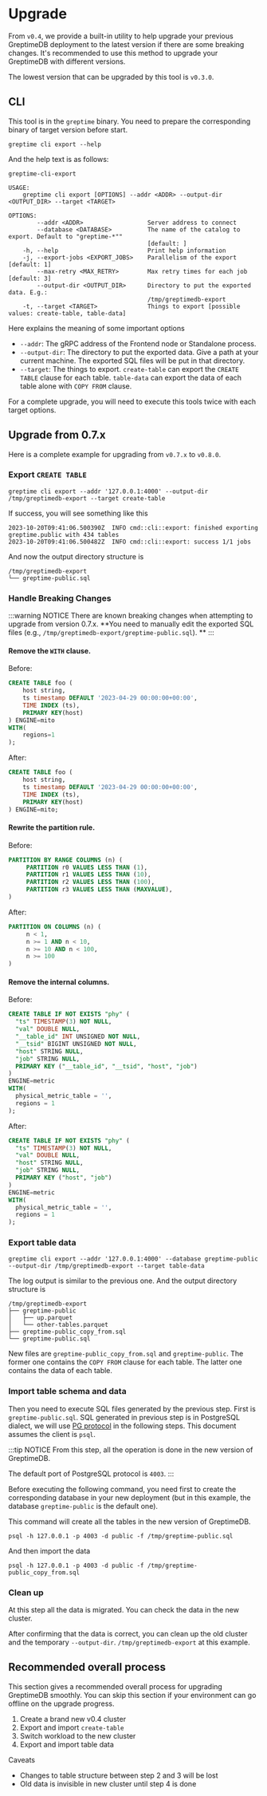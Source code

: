# Upgrade

From `v0.4`, we provide a built-in utility to help upgrade your previous GreptimeDB deployment to the latest version if there are some breaking changes.
It's recommended to use this method to upgrade your GreptimeDB with different versions.

The lowest version that can be upgraded by this tool is `v0.3.0`.

## CLI

This tool is in the `greptime` binary. You need to prepare the corresponding binary of target version before start.

```shell
greptime cli export --help
```

And the help text is as follows:

```shell
greptime-cli-export 

USAGE:
    greptime cli export [OPTIONS] --addr <ADDR> --output-dir <OUTPUT_DIR> --target <TARGET>

OPTIONS:
        --addr <ADDR>                  Server address to connect
        --database <DATABASE>          The name of the catalog to export. Default to "greptime-*""
                                       [default: ]
    -h, --help                         Print help information
    -j, --export-jobs <EXPORT_JOBS>    Parallelism of the export [default: 1]
        --max-retry <MAX_RETRY>        Max retry times for each job [default: 3]
        --output-dir <OUTPUT_DIR>      Directory to put the exported data. E.g.:
                                       /tmp/greptimedb-export
    -t, --target <TARGET>              Things to export [possible values: create-table, table-data]
```

Here explains the meaning of some important options

- `--addr`: The gRPC address of the Frontend node or Standalone process.
- `--output-dir`: The directory to put the exported data. Give a path at your current machine. The exported SQL files will be put in that directory.
- `--target`: The things to export. `create-table` can export the `CREATE TABLE` clause for each table. `table-data` can export the data of each table alone with `COPY FROM` clause.

For a complete upgrade, you will need to execute this tools twice with each target options.

## Upgrade from 0.7.x

Here is a complete example for upgrading from `v0.7.x` to `v0.8.0`.


### Export `CREATE TABLE`

```shell
greptime cli export --addr '127.0.0.1:4000' --output-dir /tmp/greptimedb-export --target create-table
```

If success, you will see something like this

```log
2023-10-20T09:41:06.500390Z  INFO cmd::cli::export: finished exporting greptime.public with 434 tables
2023-10-20T09:41:06.500482Z  INFO cmd::cli::export: success 1/1 jobs
```

And now the output directory structure is

```plaintext
/tmp/greptimedb-export
└── greptime-public.sql
```

### Handle Breaking Changes
:::warning NOTICE
There are known breaking changes when attempting to upgrade from version 0.7.x.
**You need to manually edit the exported SQL files (e.g., `/tmp/greptimedb-export/greptime-public.sql`). **
:::

#### Remove the `WITH` clause.

Before:
```sql
CREATE TABLE foo (
    host string,
    ts timestamp DEFAULT '2023-04-29 00:00:00+00:00',
    TIME INDEX (ts),
    PRIMARY KEY(host)
) ENGINE=mito 
WITH(
    regions=1
);
```

After:
```sql
CREATE TABLE foo (
    host string,
    ts timestamp DEFAULT '2023-04-29 00:00:00+00:00',
    TIME INDEX (ts),
    PRIMARY KEY(host)
) ENGINE=mito;
```

#### Rewrite the partition rule.

Before:
```sql
PARTITION BY RANGE COLUMNS (n) (
     PARTITION r0 VALUES LESS THAN (1),
     PARTITION r1 VALUES LESS THAN (10),
     PARTITION r2 VALUES LESS THAN (100),
     PARTITION r3 VALUES LESS THAN (MAXVALUE),
)
```

After:
```sql
PARTITION ON COLUMNS (n) (
     n < 1,
     n >= 1 AND n < 10,
     n >= 10 AND n < 100,
     n >= 100
)
```

#### Remove the internal columns.

Before:
```sql
CREATE TABLE IF NOT EXISTS "phy" (
  "ts" TIMESTAMP(3) NOT NULL,
  "val" DOUBLE NULL,
  "__table_id" INT UNSIGNED NOT NULL,
  "__tsid" BIGINT UNSIGNED NOT NULL,
  "host" STRING NULL,
  "job" STRING NULL,
  PRIMARY KEY ("__table_id", "__tsid", "host", "job")
)
ENGINE=metric
WITH(
  physical_metric_table = '',
  regions = 1
);
```

After:
```sql
CREATE TABLE IF NOT EXISTS "phy" (
  "ts" TIMESTAMP(3) NOT NULL,
  "val" DOUBLE NULL,
  "host" STRING NULL,
  "job" STRING NULL,
  PRIMARY KEY ("host", "job")
)
ENGINE=metric
WITH(
  physical_metric_table = '',
  regions = 1
);
```


### Export table data

```shell
greptime cli export --addr '127.0.0.1:4000' --database greptime-public --output-dir /tmp/greptimedb-export --target table-data
```

The log output is similar to the previous one. And the output directory structure is

```plaintext
/tmp/greptimedb-export
├── greptime-public
│   ├── up.parquet
│   └── other-tables.parquet
├── greptime-public_copy_from.sql
└── greptime-public.sql
```

New files are `greptime-public_copy_from.sql` and `greptime-public`. The former one contains the `COPY FROM` clause for each table. The latter one contains the data of each table.

### Import table schema and data

Then you need to execute SQL files generated by the previous step. First is `greptime-public.sql`. SQL generated in previous step is in PostgreSQL dialect, we will use [PG protocol](/user-guide/clients/postgresql.md) in the following steps. This document assumes the client is `psql`.

:::tip NOTICE
From this step, all the operation is done in the new version of GreptimeDB.

The default port of PostgreSQL protocol is `4003`.
:::

Before executing the following command, you need first to create the corresponding database in your new deployment (but in this example, the database `greptime-public` is the default one).

This command will create all the tables in the new version of GreptimeDB.

```shell
psql -h 127.0.0.1 -p 4003 -d public -f /tmp/greptime-public.sql
```

And then import the data

```shell
psql -h 127.0.0.1 -p 4003 -d public -f /tmp/greptime-public_copy_from.sql
```

### Clean up

At this step all the data is migrated. You can check the data in the new cluster.

After confirming that the data is correct, you can clean up the old cluster and the temporary `--output-dir`. `/tmp/greptimedb-export` at this example.

## Recommended overall process

This section gives a recommended overall process for upgrading GreptimeDB smoothly. You can skip this section if your environment can go offline on the upgrade progress.

1. Create a brand new v0.4 cluster
2. Export and import `create-table`
3. Switch workload to the new cluster
4. Export and import table data

Caveats
- Changes to table structure between step 2 and 3 will be lost
- Old data is invisible in new cluster until step 4 is done
